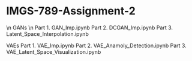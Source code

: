 # IMGS-789-Assignment-2
\n
GANs
\n
  Part 1. GAN_Imp.ipynb
  Part 2. DCGAN_Imp.ipynb
  Part 3. Latent_Space_Interpolation.ipynb

VAEs
  Part 1. VAE_Imp.ipynb
  Part 2. VAE_Anamoly_Detection.ipynb
  Part 3. VAE_Latent_Space_Visualization.ipynb
